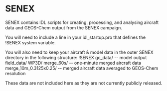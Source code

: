 SENEX
=====
SENEX contains IDL scripts for creating, processing, and analysing aircraft data and GEOS-Chem output from the SENEX campaign.

You will need to include a line in your idl_startup.pro that defines the !SENEX system variable.

You will also need to keep your aircraft & model data in the outer SENEX directory in the following structure:
!SENEX
  gc_data/ -- model output
  field_data/
    WP3D/
      merge_60s/ -- one-minute merged aircraft data
      merge_10m_0.3125x0.25/ -- merged aircraft data averaged to GEOS-Chem resolution
      
These data are not included here as they are not currently publicly released.
